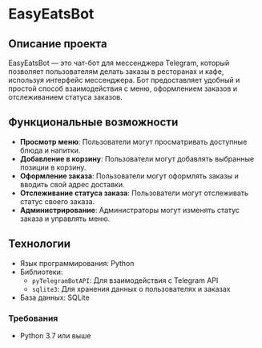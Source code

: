 # EasyEatsBot

## Описание проекта

EasyEatsBot — это чат-бот для мессенджера Telegram, который позволяет пользователям делать заказы в ресторанах и кафе, используя интерфейс мессенджера. Бот предоставляет удобный и простой способ взаимодействия с меню, оформлением заказов и отслеживанием статуса заказов.

## Функциональные возможности

- **Просмотр меню**: Пользователи могут просматривать доступные блюда и напитки.
- **Добавление в корзину**: Пользователи могут добавлять выбранные позиции в корзину.
- **Оформление заказа**: Пользователи могут оформлять заказы и вводить свой адрес доставки.
- **Отслеживание статуса заказа**: Пользователи могут отслеживать статус своего заказа.
- **Администрирование**: Администраторы могут изменять статус заказа и управлять меню.

## Технологии

- Язык программирования: Python
- Библиотеки:
  - `pyTelegramBotAPI`: Для взаимодействия с Telegram API
  - `sqlite3`: Для хранения данных о пользователях и заказах
- База данных: SQLite

### Требования

- Python 3.7 или выше